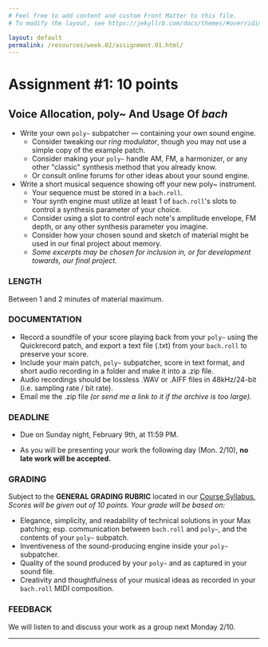 ```yaml
---
# Feel free to add content and custom Front Matter to this file.
# To modify the layout, see https://jekyllrb.com/docs/themes/#overriding-theme-defaults

layout: default
permalink: /resources/week.02/assignment.01.html/
---
```

# Assignment #1: 10 points
## Voice Allocation, poly~ And Usage Of _bach_

* Write your own `poly~` subpatcher — containing your own sound engine.
	* Consider tweaking our _ring modulator_, though you may not use a simple copy of the example patch.
	* Consider making your `poly~` handle AM, FM, a harmonizer, or any other "classic" synthesis method that you already know.
	* Or consult online forums for other ideas about your sound engine.
* Write a short musical sequence showing off your new poly~ instrument. 
	* Your sequence must be stored in a `bach.roll`.
	* Your synth engine must utilize at least 1 of `bach.roll`'s slots to control a synthesis parameter of your choice.
	* Consider using a slot to control each note's amplitude envelope, FM depth, or any other synthesis parameter you imagine.
	* Consider how your chosen sound and sketch of material might be used in our final project about memory.
	* _Some excerpts may be chosen for inclusion in, or for development towards, our final project._

### LENGTH
Between 1 and 2 minutes of material maximum.

### DOCUMENTATION
* Record a soundfile of your score playing back from your `poly~` using the Quickrecord patch, and export a text file (.txt) from your `bach.roll` to preserve your score.  
* Include your main patch, `poly~` subpatcher, score in text format, and short audio recording in a folder and make it into a .zip file.
* Audio recordings should be lossless .WAV or .AIFF files in 48kHz/24-bit (i.e. sampling rate / bit rate).
* Email me the .zip file _(or send me a link to it if the archive is too large)._

### DEADLINE
* <p class="redish">Due on Sunday night, February 9th, at 11:59 PM.</p>
* As you will be presenting your work the following day (Mon. 2/10), **no late work will be accepted.**

### GRADING
Subject to the **GENERAL GRADING RUBRIC** located in our <a href="/index.html">Course Syllabus.</a>  
_Scores will be given out of 10 points. Your grade will be based on:_
* Elegance, simplicity, and readability of technical solutions in your Max patching; esp. communication between `bach.roll` and `poly~`, and the contents of your `poly~` subpatch.
* Inventiveness of the sound-producing engine inside your `poly~` subpatcher.
* Quality of the sound produced by your `poly~` and as captured in your sound file.
* Creativity and thoughtfulness of your musical ideas as recorded in your `bach.roll` MIDI composition.

### FEEDBACK
We will listen to and discuss your work as a group next Monday 2/10.

* * *